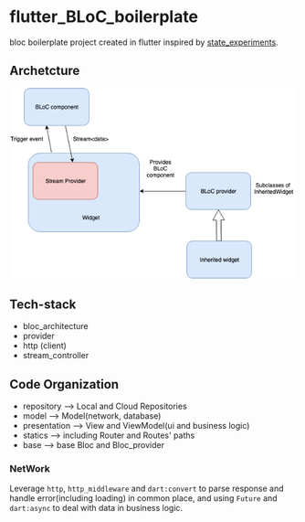# flutter_BLoC_boilerplate

bloc boilerplate project created in flutter inspired by [state_experiments](https://github.com/filiph/state_experiments?source=post_page-----13950959e381----------------------).

## Archetcture
![](./BLoC.png)

## Tech-stack
* bloc_architecture
* provider
* http (client)
* stream_controller

## Code Organization
* repository —> Local and Cloud Repositories
* model —> Model(network, database)
* presentation —> View and ViewModel(ui and business logic)
* statics —> including Router and Routes' paths
* base —> base Bloc and Bloc_provider

### NetWork
Leverage `http`, `http_middleware` and `dart:convert` to parse response and handle error(including loading) in common place, and using `Future` and `dart:async` to deal with data in business logic.

